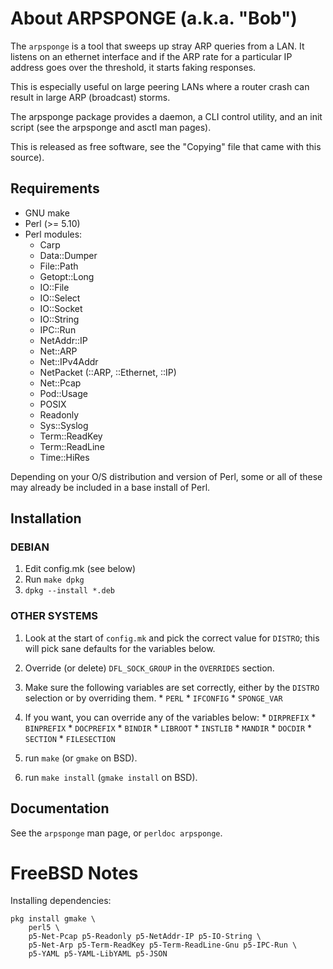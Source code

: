 # About ARPSPONGE (a.k.a. "Bob")

The `arpsponge` is a tool that sweeps up stray ARP queries from a LAN. It listens on an ethernet interface and if the ARP rate for a particular IP address goes over the threshold, it starts faking responses.

This is especially useful on large peering LANs where a router crash can result in large ARP (broadcast) storms.

The arpsponge package provides a daemon, a CLI control utility, and an init script (see the arpsponge and asctl man pages).

This is released as free software, see the "Copying" file that came with this source).

## Requirements

  * GNU make
  * Perl (>= 5.10)
  * Perl modules:
    * Carp
    * Data::Dumper
    * File::Path
    * Getopt::Long
    * IO::File
    * IO::Select
    * IO::Socket
    * IO::String
    * IPC::Run
    * NetAddr::IP
    * Net::ARP
    * Net::IPv4Addr
    * NetPacket (::ARP, ::Ethernet, ::IP)
    * Net::Pcap
    * Pod::Usage
    * POSIX
    * Readonly
    * Sys::Syslog
    * Term::ReadKey
    * Term::ReadLine
    * Time::HiRes

Depending on your O/S distribution and version of Perl, some or all of these may already be included in a base install of Perl.

## Installation

### DEBIAN

  1. Edit config.mk (see below)
  2. Run `make dpkg`
  3. `dpkg --install *.deb`

### OTHER SYSTEMS

  1. Look at the start of `config.mk` and pick the correct value for `DISTRO`; this will pick sane defaults for the variables below.
  2. Override (or delete) `DFL_SOCK_GROUP` in the `OVERRIDES` section.
  3. Make sure the following variables are set correctly, either by the `DISTRO` selection or by overriding them.
    * `PERL`
    * `IFCONFIG`
    * `SPONGE_VAR`
  4. If you want, you can override any of the variables below:
    * `DIRPREFIX`
    * `BINPREFIX`
    * `DOCPREFIX`
    * `BINDIR`
    * `LIBROOT`
    * `INSTLIB`
    * `MANDIR`
    * `DOCDIR`
    * `SECTION`
    * `FILESECTION`
  5. run `make` (or `gmake` on BSD).

  6. run `make install` (`gmake install` on BSD).

## Documentation

See the `arpsponge` man page, or `perldoc arpsponge`.

# FreeBSD Notes

Installing dependencies:

```
pkg install gmake \
    perl5 \
    p5-Net-Pcap p5-Readonly p5-NetAddr-IP p5-IO-String \
    p5-Net-Arp p5-Term-ReadKey p5-Term-ReadLine-Gnu p5-IPC-Run \
    p5-YAML p5-YAML-LibYAML p5-JSON
```
